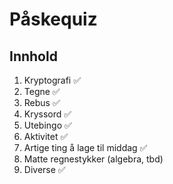 # Påskequiz

## Innhold

1. Kryptografi ✅
2. Tegne ✅
3. Rebus ✅
4. Kryssord ✅
5. Utebingo ✅
6. Aktivitet ✅
7. Artige ting å lage til middag ✅
8. Matte regnestykker (algebra, tbd)
9. Diverse ✅